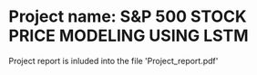 #
# Project name: S&P 500 STOCK PRICE MODELING USING LSTM
Project report is inluded into the file 'Project_report.pdf'
